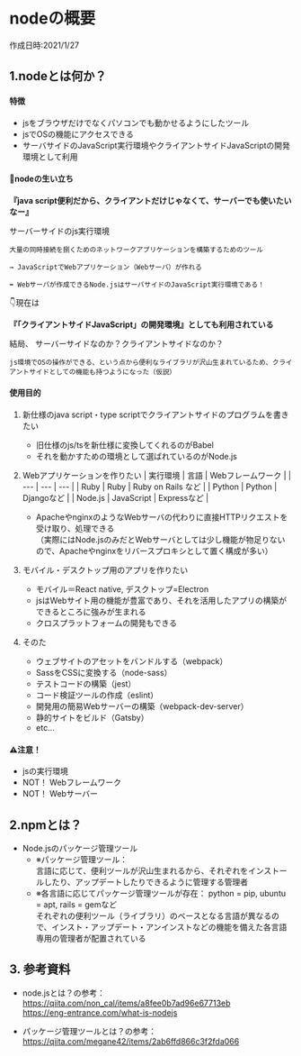 # nodeの概要
作成日時:2021/1/27

## 1.nodeとは何か？
#### 特徴
* jsをブラウザだけでなくパソコンでも動かせるようにしたツール
* jsでOSの機能にアクセスできる
* サーバサイドのJavaScript実行環境やクライアントサイドJavaScriptの開発環境として利用

#### 👀nodeの生い立ち
**『java script便利だから、クライアントだけじゃなくて、サーバーでも使いたいなー』**

サーバーサイドのjs実行環境
```
大量の同時接続を捌くためのネットワークアプリケーションを構築するためのツール

→ JavaScriptでWebアプリケーション（Webサーバ）が作れる

➡ Webサーバが作成できるNode.jsはサーバサイドのJavaScript実行環境である！
```
👇現在は

**『「クライアントサイドJavaScript」の開発環境』としても利用されている**

結局、
サーバーサイドなのか？クライアントサイドなのか？
```
js環境でOSの操作ができる、という点から便利なライブラリが沢山生まれているため、クライアントサイドとしての機能も持つようになった（仮説）
```
#### 使用目的
1. 新仕様のjava script・type scriptでクライアントサイドのプログラムを書きたい
    * 旧仕様のjs/tsを新仕様に変換してくれるのがBabel
    * それを動かすための環境として選ばれているのがNode.js
2. Webアプリケーションを作りたい
    | 実行環境 | 言語 | Webフレームワーク |
    | --- | --- | --- |
    | Ruby | Ruby | Ruby on Rails など |
    | Python | Python | Djangoなど |
    | Node.js | JavaScript | Expressなど |

    * ApacheやnginxのようなWebサーバの代わりに直接HTTPリクエストを受け取り、処理できる   
    （実際にはNode.jsのみだとWebサーバとしては少し機能が物足りないので、Apacheやnginxをリバースプロキシとして置く構成が多い）
3. モバイル・デスクトップ用のアプリを作りたい
    * モバイル＝React native, デスクトップ=Electron
    * jsはWebサイト用の機能が豊富であり、それを活用したアプリの構築ができるところに強みが生まれる
    * クロスプラットフォームの開発もできる
4. そのた
    * ウェブサイトのアセットをバンドルする（webpack）
    * SassをCSSに変換する（node-sass）
    * テストコードの構築（jest）
    * コード検証ツールの作成（eslint）
    * 開発用の簡易Webサーバーの構築（webpack-dev-server）
    * 静的サイトをビルド（Gatsby）
    * etc...
    

#### ⚠注意！
* jsの実行環境
* NOT！ Webフレームワーク
* NOT！ Webサーバー


## 2.npmとは？
* Node.jsのパッケージ管理ツール
  * ※パッケージ管理ツール：   
  言語に応じて、便利ツールが沢山生まれるから、それぞれをインストールしたり、アップデートしたりできるように管理する管理者
  * ※各言語に応じてパッケージ管理ツールが存在：
  python = pip, ubuntu = apt, rails = gemなど   
  それぞれの便利ツール（ライブラリ）のベースとなる言語が異なるので、インスト・アップデート・アンインストなどの機能を備えた各言語専用の管理者が配置されている

## 3. 参考資料
* node.jsとは？の参考：   
  https://qiita.com/non_cal/items/a8fee0b7ad96e67713eb   
  https://eng-entrance.com/what-is-nodejs

* パッケージ管理ツールとは？の参考：   
  https://qiita.com/megane42/items/2ab6ffd866c3f2fda066